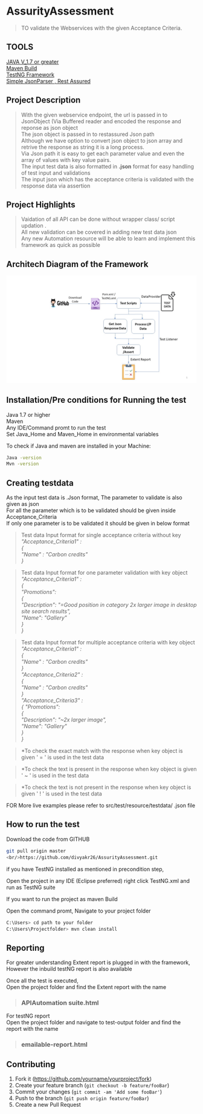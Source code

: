 # AssurityAssessment

> TO validate the Webservices with the given Acceptance Criteria.

## TOOLS
[JAVA V_1.7 or greater](https://www.java.com/en/download/)<br/>
[Maven Build](https://maven.apache.org/download.cgi)<br/>
[TestNG Framework](https://mvnrepository.com/artifact/org.testng/testng/7.0.0-beta7)<br/>
[Simple JsonParser , Rest Assured](https://mvnrepository.com/artifact/com.googlecode.json-simple/json-simple/1.1.1)

## Project Description
> With the given webservice endpoint, the url is passed in to JsonObject (Via Buffered reader and encoded the response and reponse as json object
<br/>The json object is passed in to restassured Json path
<br/>Although we have option to convert json object to json array and retrive the response as string it is a long process.
<br/>Via Json path it is easy to get each parameter value and even the array of values with key value pairs.
<br/>The input test data is also formatted in <B>.json</B> format for easy handling of test input and validations
<br/>The input json which has the acceptance criteria is validated with the response data via assertion

## Project Highlights
> Vaidation of all API can be done without wrapper class/ script updation .<br/>
> All new validation can be covered in adding new test data json<br/>
> Any new Automation resource will be able to learn and implement this framework as quick as possible

## Architech Diagram of the Framework
![](src/test/resource/Readmeimage/Assurity%20Architectural%20Diagram.jpg)

## Installation/Pre conditions for Running the test

Java 1.7 or higher
<br/>Maven 
<br/>Any IDE/Command promt to run the test
<br/>Set Java_Home and Maven_Home in environmental variables

To check if Java and maven are installed in your Machine:

```sh
Java -version
Mvn -version
```

## Creating testdata

As the input test data is .Json format, The parameter to validate is also given as json
<br/>For all the parameter which is to be validated should be given inside Acceptance_Criteria
<br/>If only one parameter is to be validated it should be given in below format
> Test data Input format for single acceptance criteria without key
<br/> _"Acceptance_Criteria1" : 
  <br/>    {
  <br/>      "Name" : "Carbon credits"
  <br/>    }_


> Test data Input format for one parameter validation with key object
<br/> _"Acceptance_Criteria1" : 
  <br/>    {
<br/>			"Promotions": 
<br/>        {
<br/>	            "Description": "=Good position in category 2x larger image in desktop site search results",
<br/>	            "Name": "Gallery"
<br/>	        }
<br/>		}_


> Test data Input format for multiple acceptance criteria with key object
<br/> _"Acceptance_Criteria1" : 
  <br/>    {
  <br/>      "Name" : "Carbon credits"
  <br/>    }_
  <br/> _"Acceptance_Criteria2" : 
  <br/>    {
  <br/>      "Name" : "Carbon credits"
  <br/>    }_
  <br/> _"Acceptance_Criteria3" : 
  <br/>    {
            "Promotions": 
	  <br/>     {
        <br/>      "Description": "~2x larger image",
       <br/>       "Name": "Gallery"
    <br/>        }
  <br/>     }_
  
  
  
  > *To check the exact match with the response when key object is given ' = ' is used in the test data
  
  > *To check the text is present in the response when key object is given ' ~ ' is used in the test data
  
  > *To check the text is not present in the response when key object is given ' ! ' is used in the test data
  
  FOR More live examples please refer to src/test/resource/testdata/ .json file





## How to run the test

Download the code from GITHUB 

```sh
git pull origin master 
<br/>https://github.com/divyakr26/AssurityAssessment.git
```

if you have TestNG installed as mentioned in precondition step, 

Open the project in any IDE (Eclipse preferred) right click TestNG.xml and run as TestNG suite

If you want to run the project as maven Build 

Open the command promt, Navigate to your project folder
```sh
C:\Users> cd path to your folder
C:\Users\Projectfolder> mvn clean install
```

## Reporting

For greater understanding Extent report is plugged in with the framework, However the inbuild testNG report is also available

Once all the test is executed,
<br/>Open the project folder and find the Extent report with the name 
>### APIAutomation suite.html

For testNG report
<br/> Open the project folder and navigate to test-output folder and find the report with the name
> ### emailable-report.html


## Contributing

1. Fork it (<https://github.com/yourname/yourproject/fork>)
2. Create your feature branch (`git checkout -b feature/fooBar`)
3. Commit your changes (`git commit -am 'Add some fooBar'`)
4. Push to the branch (`git push origin feature/fooBar`)
5. Create a new Pull Request

